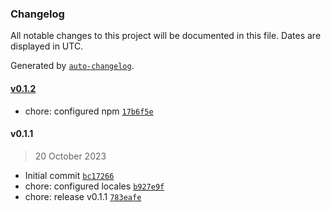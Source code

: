 ### Changelog

All notable changes to this project will be documented in this file. Dates are displayed in UTC.

Generated by [`auto-changelog`](https://github.com/CookPete/auto-changelog).

#### [v0.1.2](https://github.com/RedTurtle/volto-io-comune-v2/compare/v0.1.1...v0.1.2)

- chore: configured npm [`17b6f5e`](https://github.com/RedTurtle/volto-io-comune-v2/commit/17b6f5e7c9914e4edf8d62783b1769cf307399c1)

#### v0.1.1

> 20 October 2023

- Initial commit [`bc17266`](https://github.com/RedTurtle/volto-io-comune-v2/commit/bc172664add8385ad763506ed5c065bbd639fc42)
- chore: configured locales [`b927e9f`](https://github.com/RedTurtle/volto-io-comune-v2/commit/b927e9fe5b8e092123b05f076282052f02ac9f45)
- chore: release v0.1.1 [`783eafe`](https://github.com/RedTurtle/volto-io-comune-v2/commit/783eafef6571e4d79bc9c089121e5288c808ad90)

